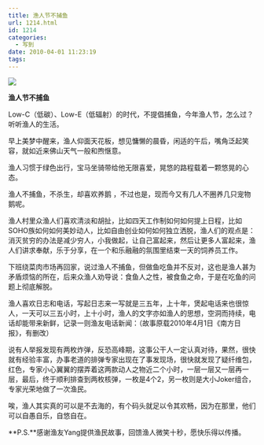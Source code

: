 ```yaml
---
title: 渔人节不捕鱼
url: 1214.html
id: 1214
categories:
  - 写到
date: 2010-04-01 11:23:19
tags:
---
```


![](http://photo.guolaijie.com/rooufer/attachments/month_1004/4201042112357.jpg)  
  

**渔人节不捕鱼**

  
Low-C（低碳）、Low-E（低辐射）的时代，不提倡捕鱼，今年渔人节，怎么过？听听渔人的生活。  
  
早上美梦中醒来，渔人仰面天花板，想见慵懒的晨昏，闲适的午后，嘴角泛起笑容，就如近来佛山天气一般和煦惬意。  
  
渔人习惯于绿色出行，宝马坐骑带给他无限喜爱，晃悠的路程载着一颗悠晃的心态。  
  
渔人不捕鱼，不杀生，却喜欢养鹅 ，不过也是，现而今又有几人不圈养几只宠物鹅呢。  
  
渔人村里众渔人们喜欢清淡和胡扯，比如四天工作制如何如何提上日程，比如SOHO族如何如何美妙动人，比如自由创业如何如何独立洒脱，渔人们的观点是：消灭贫穷的办法是减少穷人，小我做起，让自己富起来，然后让更多人富起来，渔人们讲求奉献，乐于分享，在一个和乐融融的氛围里结束一天的饲养员工作。  
  
下班绕菜肉市场再回家，说过渔人不捕鱼，但做鱼吃鱼并不反对，这也是渔人甚为矛盾烦恼的所在，后来众渔人劝导说：食鱼人之性，被食鱼之命，于是在吃鱼的问题上彻底解脱。  
  
渔人喜欢日志和电话，写起日志来一写就是三五年，上十年，煲起电话来也很惊人，一天可以三五小时，上十小时，渔人的文字亦如渔人的思想，空洞而持续，电话却能带来新鲜，记录一则渔友电话新闻：（故事原载2010年4月1日《南方日报》，有删改）  
  
说有人举报发现有两枚炸弹，反恐高峰期，这事公干人一定认真对待，果然，很快就有经验丰富，办事老道的排弹专家出现在了事发现场，很快就发现了疑纤维包，红色，专家小心翼翼的摆弄着这两款动人之物近二个小时，一层一层又一层再一层，最后，终于顺利排查到两枚核弹，一枚是4个2，另一枚则是大小Joker组合，专家光荣地做了一次渔民。  
  
唉，渔人其实真的可以是不去海的，有个码头就足以令其欢畅，因为在那里，他们可以自愚自乐，自悠自在。  
  
**P.S.**感谢渔友Yang提供渔民故事，回馈渔人微笑十秒，愿快乐得以传播。